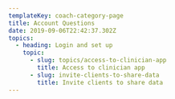 ```yaml
---
templateKey: coach-category-page
title: Account Questions
date: 2019-09-06T22:42:37.302Z
topics:
  - heading: Login and set up
    topic:
      - slug: topics/access-to-clinician-app
        title: Access to clinician app
      - slug: invite-clients-to-share-data
        title: Invite clients to share data
---
```


